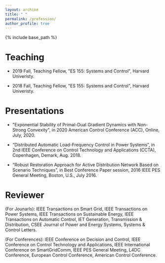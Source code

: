 ```yaml
---
layout: archive
title: " "
permalink: /profession/
author_profile: true
---
```


{% include base_path %}

Teaching
====== 

-  2019 Fall, Teaching Fellow, "ES 155: Systems and Control", Harvard Univeristy.

-  2018 Fall, Teaching Fellow, "ES 155: Systems and Control", Harvard Univeristy.

Presentations
====== 
+ "Exponential Stability of Primal-Dual Gradient Dynamics with Non-Strong Convexity", in 2020 American Control Conference (ACC), Online, July, 2020.

+ “Distributed Automatic Load-Frequency Control in Power Systems”, in 2nd IEEE Conference on Control
Technology and Applications (CCTA), Copenhagen, Demark, Aug. 2018.

+ “Robust Restoration Approach for Active Distribution Network Based on Scenario Techniques”, in Best
Conference Paper session, 2016 IEEE PES General Meeting, Boston, U.S., July 2016.

Reviewer
=======
(For Jounarls): IEEE Transactions on Smart Grid, IEEE Transactions on Power Systems, IEEE Transactions on Sustainable Energy, IEEE
Transactions on Automatic Control, IET Generation, Transmission & Distribution, CSEE Journal of Power
and Energy Systems, Systems & Control Letters.

(For Conferences): IEEE Conference on Decision and Control, IEEE Conference on Control Technology and Applications, IEEE International Conference on SmartGridComm, IEEE PES General Meeting, L4DC Conference, European Control Conference, American Control Conference.

